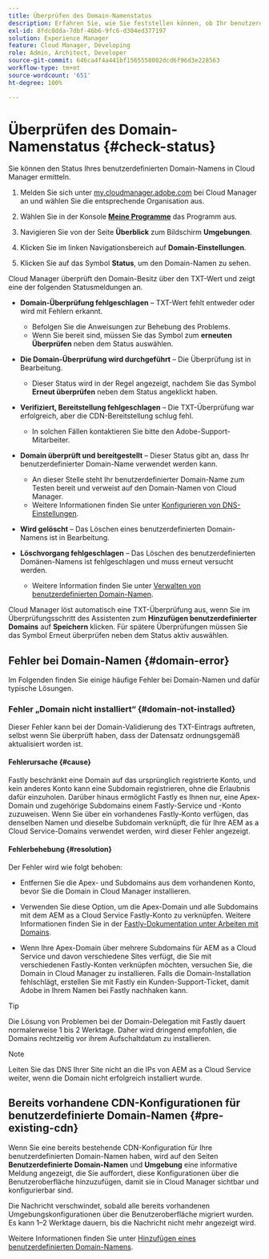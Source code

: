 ```yaml
---
title: Überprüfen des Domain-Namenstatus
description: Erfahren Sie, wie Sie feststellen können, ob Ihr benutzerdefinierter Domain-Name von Cloud Manager erfolgreich verifiziert wurde.
exl-id: 8fdc8dda-7dbf-46b6-9fc6-d304ed377197
solution: Experience Manager
feature: Cloud Manager, Developing
role: Admin, Architect, Developer
source-git-commit: 646ca4f4a441bf1565558002dcd6f96d3e228563
workflow-type: tm+mt
source-wordcount: '651'
ht-degree: 100%

---
```



# Überprüfen des Domain-Namenstatus {#check-status}

Sie können den Status Ihres benutzerdefinierten Domain-Namens in Cloud Manager ermitteln.

1. Melden Sie sich unter [my.cloudmanager.adobe.com](https://my.cloudmanager.adobe.com/) bei Cloud Manager an und wählen Sie die entsprechende Organisation aus.

1. Wählen Sie in der Konsole **[Meine Programme](/help/implementing/cloud-manager/navigation.md#my-programs)** das Programm aus.

1. Navigieren Sie von der Seite **Überblick** zum Bildschirm **Umgebungen**.

1. Klicken Sie im linken Navigationsbereich auf **Domain-Einstellungen**.

1. Klicken Sie auf das Symbol **Status**, um den Domain-Namen zu sehen.

Cloud Manager überprüft den Domain-Besitz über den TXT-Wert und zeigt eine der folgenden Statusmeldungen an.

* **Domain-Überprüfung fehlgeschlagen**
– TXT-Wert fehlt entweder oder wird mit Fehlern erkannt.

   * Befolgen Sie die Anweisungen zur Behebung des Problems.
   * Wenn Sie bereit sind, müssen Sie das Symbol zum **erneuten Überprüfen** neben dem Status auswählen.

* **Die Domain-Überprüfung wird durchgeführt** –
Die Überprüfung ist in Bearbeitung.

   * Dieser Status wird in der Regel angezeigt, nachdem Sie das Symbol **Erneut überprüfen** neben dem Status angeklickt haben.

* **Verifiziert, Bereitstellung fehlgeschlagen** – Die TXT-Überprüfung war erfolgreich, aber die CDN-Bereitstellung schlug fehl.

   * In solchen Fällen kontaktieren Sie bitte den Adobe-Support-Mitarbeiter.

* **Domain überprüft und bereitgestellt** –
Dieser Status gibt an, dass Ihr benutzerdefinierter Domain-Name verwendet werden kann.

   * An dieser Stelle steht Ihr benutzerdefinierter Domain-Name zum Testen bereit und verweist auf den Domain-Namen von Cloud Manager.
   * Weitere Informationen finden Sie unter [Konfigurieren von DNS-Einstellungen](/help/implementing/cloud-manager/custom-domain-names/configure-dns-settings.md).

* **Wird gelöscht** – Das Löschen eines benutzerdefinierten Domain-Namens ist in Bearbeitung.

* **Löschvorgang fehlgeschlagen** – Das Löschen des benutzerdefinierten Domänen-Namens ist fehlgeschlagen und muss erneut versucht werden.

   * Weitere Information finden Sie unter [Verwalten von benutzerdefinierten Domain-Namen](/help/implementing/cloud-manager/custom-domain-names/managing-custom-domain-names.md).

Cloud Manager löst automatisch eine TXT-Überprüfung aus, wenn Sie im Überprüfungsschritt des Assistenten zum **Hinzufügen benutzerdefinierter Domains** auf **Speichern** klicken. Für spätere Überprüfungen müssen Sie das Symbol Erneut überprüfen neben dem Status aktiv auswählen.

## Fehler bei Domain-Namen {#domain-error}

Im Folgenden finden Sie einige häufige Fehler bei Domain-Namen und dafür typische Lösungen.

### Fehler „Domain nicht installiert“ {#domain-not-installed}

Dieser Fehler kann bei der Domain-Validierung des TXT-Eintrags auftreten, selbst wenn Sie überprüft haben, dass der Datensatz ordnungsgemäß aktualisiert worden ist.

#### Fehlerursache {#cause}

Fastly beschränkt eine Domain auf das ursprünglich registrierte Konto, und kein anderes Konto kann eine Subdomain registrieren, ohne die Erlaubnis dafür einzuholen. Darüber hinaus ermöglicht Fastly es Ihnen nur, eine Apex-Domain und zugehörige Subdomains einem Fastly-Service und -Konto zuzuweisen. Wenn Sie über ein vorhandenes Fastly-Konto verfügen, das denselben Namen und dieselbe Subdomain verknüpft, die für Ihre AEM as a Cloud Service-Domains verwendet werden, wird dieser Fehler angezeigt.

#### Fehlerbehebung {#resolution}

Der Fehler wird wie folgt behoben:

* Entfernen Sie die Apex- und Subdomains aus dem vorhandenen Konto, bevor Sie die Domain in Cloud Manager installieren.

* Verwenden Sie diese Option, um die Apex-Domain und alle Subdomains mit dem AEM as a Cloud Service Fastly-Konto zu verknüpfen. Weitere Informationen finden Sie in der [Fastly-Dokumentation unter Arbeiten mit Domains](https://docs.fastly.com/en/guides/working-with-domains).

* Wenn Ihre Apex-Domain über mehrere Subdomains für AEM as a Cloud Service und davon verschiedene Sites verfügt, die Sie mit verschiedenen Fastly-Konten verknüpfen möchten, versuchen Sie, die Domain in Cloud Manager zu installieren. Falls die Domain-Installation fehlschlägt, erstellen Sie mit Fastly ein Kunden-Support-Ticket, damit Adobe in Ihrem Namen bei Fastly nachhaken kann.

>[!TIP]
>
>Die Lösung von Problemen bei der Domain-Delegation mit Fastly dauert normalerweise 1 bis 2 Werktage. Daher wird dringend empfohlen, die Domains rechtzeitig vor ihrem Aufschaltdatum zu installieren.

>[!NOTE]
>
>Leiten Sie das DNS Ihrer Site nicht an die IPs von AEM as a Cloud Service weiter, wenn die Domain nicht erfolgreich installiert wurde.

## Bereits vorhandene CDN-Konfigurationen für benutzerdefinierte Domain-Namen {#pre-existing-cdn}

Wenn Sie eine bereits bestehende CDN-Konfiguration für Ihre benutzerdefinierten Domain-Namen haben, wird auf den Seiten **Benutzerdefinierte Domain-Namen** und **Umgebung** eine informative Meldung angezeigt, die Sie auffordert, diese Konfigurationen über die Benutzeroberfläche hinzuzufügen, damit sie in Cloud Manager sichtbar und konfigurierbar sind.

Die Nachricht verschwindet, sobald alle bereits vorhandenen Umgebungskonfigurationen über die Benutzeroberfläche migriert wurden. Es kann 1–2 Werktage dauern, bis die Nachricht nicht mehr angezeigt wird.

Weitere Informationen finden Sie unter [Hinzufügen eines benutzerdefinierten Domain-Namens](/help/implementing/cloud-manager/custom-domain-names/add-custom-domain-name.md).
